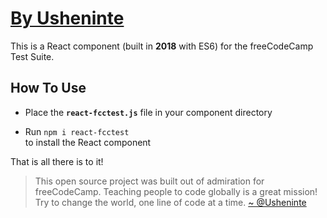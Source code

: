 # [By Usheninte](https://twitter.com/Usheninte)

This is a React component (built in **2018** with ES6) for the freeCodeCamp Test Suite.

## How To Use

* Place the **`react-fcctest.js`** file in your component directory

* Run `npm i react-fcctest`  
  to install the React component
  
  
  
That is all there is to it!

> This open source project was built out of admiration for freeCodeCamp. Teaching people to code globally is a great mission! Try to change the world, one line of code at a time.
[~ @Usheninte](https://twitter.com/Usheninte)